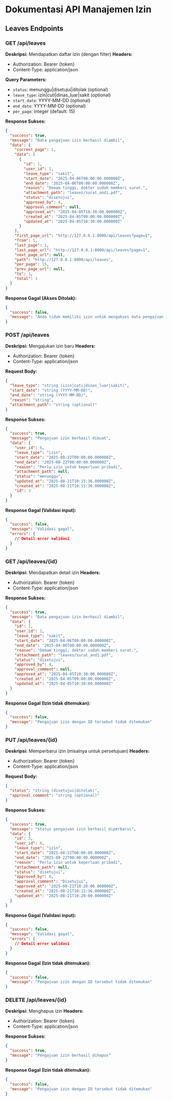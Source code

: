 # Dokumentasi API Manajemen Izin

## Leaves Endpoints

### GET /api/leaves
**Deskripsi:** Mendapatkan daftar izin (dengan filter)
**Headers:**
- Authorization: Bearer {token}
- Content-Type: application/json

**Query Parameters:**
- `status`: menunggu|disetujui|ditolak (optional)
- `leave_type`: izin|cuti|dinas_luar|sakit (optional)
- `start_date`: YYYY-MM-DD (optional)
- `end_date`: YYYY-MM-DD (optional)
- `per_page`: integer (default: 15)

**Response Sukses:**
```json
{
  "success": true,
  "message": "Data pengajuan izin berhasil diambil",
  "data": {
    "current_page": 1,
    "data": [
      {
        "id": 1,
        "user_id": 1,
        "leave_type": "sakit",
        "start_date": "2025-04-06T00:00:00.000000Z",
        "end_date": "2025-04-06T00:00:00.000000Z",
        "reason": "Demam tinggi, dokter sudah memberi surat.",
        "attachment_path": "leaves/surat_andi.pdf",
        "status": "disetujui",
        "approved_by": 4,
        "approval_comment": null,
        "approved_at": "2025-04-05T10:30:00.000000Z",
        "created_at": "2025-04-05T09:00:00.000000Z",
        "updated_at": "2025-04-05T10:30:00.000000Z"
      }
    ],
    "first_page_url": "http://127.0.0.1:8000/api/leaves?page=1",
    "from": 1,
    "last_page": 1,
    "last_page_url": "http://127.0.0.1:8000/api/leaves?page=1",
    "next_page_url": null,
    "path": "http://127.0.0.1:8000/api/leaves",
    "per_page": 15,
    "prev_page_url": null,
    "to": 1,
    "total": 1
  }
}
```

**Response Gagal (Akses Ditolak):**
```json
{
  "success": false,
  "message": "Anda tidak memiliki izin untuk mengakses data pengajuan izin"
}
```

### POST /api/leaves
**Deskripsi:** Mengajukan izin baru
**Headers:**
- Authorization: Bearer {token}
- Content-Type: application/json

**Request Body:**
```json
{
  "leave_type": "string (izin|cuti|dinas_luar|sakit)",
  "start_date": "string (YYYY-MM-DD)",
  "end_date": "string (YYYY-MM-DD)",
  "reason": "string",
  "attachment_path": "string (optional)"
}
```

**Response Sukses:**
```json
{
  "success": true,
  "message": "Pengajuan izin berhasil dibuat",
  "data": {
    "user_id": 8,
    "leave_type": "izin",
    "start_date": "2025-08-22T00:00:00.000000Z",
    "end_date": "2025-08-22T00:00:00.000000Z",
    "reason": "Perlu izin untuk keperluan pribadi",
    "attachment_path": null,
    "status": "menunggu",
    "updated_at": "2025-08-21T10:15:36.000000Z",
    "created_at": "2025-08-21T10:15:36.000000Z",
    "id": 3
  }
}
```

**Response Gagal (Validasi input):**
```json
{
  "success": false,
  "message": "Validasi gagal",
  "errors": {
    // Detail error validasi
  }
}
```

### GET /api/leaves/{id}
**Deskripsi:** Mendapatkan detail izin
**Headers:**
- Authorization: Bearer {token}
- Content-Type: application/json

**Response Sukses:**
```json
{
  "success": true,
  "message": "Data pengajuan izin berhasil diambil",
  "data": {
    "id": 1,
    "user_id": 1,
    "leave_type": "sakit",
    "start_date": "2025-04-06T00:00:00.000000Z",
    "end_date": "2025-04-06T00:00:00.000000Z",
    "reason": "Demam tinggi, dokter sudah memberi surat.",
    "attachment_path": "leaves/surat_andi.pdf",
    "status": "disetujui",
    "approved_by": 4,
    "approval_comment": null,
    "approved_at": "2025-04-05T10:30:00.000000Z",
    "created_at": "2025-04-05T09:00:00.000000Z",
    "updated_at": "2025-04-05T10:30:00.000000Z"
  }
}
```

**Response Gagal (Izin tidak ditemukan):**
```json
{
  "success": false,
  "message": "Pengajuan izin dengan ID tersebut tidak ditemukan"
}
```

### PUT /api/leaves/{id}
**Deskripsi:** Memperbarui izin (misalnya untuk persetujuan)
**Headers:**
- Authorization: Bearer {token}
- Content-Type: application/json

**Request Body:**
```json
{
  "status": "string (disetujui|ditolak)",
  "approval_comment": "string (optional)"
}
```

**Response Sukses:**
```json
{
  "success": true,
  "message": "Status pengajuan izin berhasil diperbarui",
  "data": {
    "id": 3,
    "user_id": 8,
    "leave_type": "izin",
    "start_date": "2025-08-22T00:00:00.000000Z",
    "end_date": "2025-08-22T00:00:00.000000Z",
    "reason": "Perlu izin untuk keperluan pribadi",
    "attachment_path": null,
    "status": "disetujui",
    "approved_by": 8,
    "approval_comment": "Disetujui",
    "approved_at": "2025-08-21T10:20:00.000000Z",
    "created_at": "2025-08-21T10:15:36.000000Z",
    "updated_at": "2025-08-21T10:20:00.000000Z"
  }
}
```

**Response Gagal (Validasi input):**
```json
{
  "success": false,
  "message": "Validasi gagal",
  "errors": {
    // Detail error validasi
  }
}
```

**Response Gagal (Izin tidak ditemukan):**
```json
{
  "success": false,
  "message": "Pengajuan izin dengan ID tersebut tidak ditemukan"
}
```

### DELETE /api/leaves/{id}
**Deskripsi:** Menghapus izin
**Headers:**
- Authorization: Bearer {token}
- Content-Type: application/json

**Response Sukses:**
```json
{
  "success": true,
  "message": "Pengajuan izin berhasil dihapus"
}
```

**Response Gagal (Izin tidak ditemukan):**
```json
{
  "success": false,
  "message": "Pengajuan izin dengan ID tersebut tidak ditemukan"
}
```